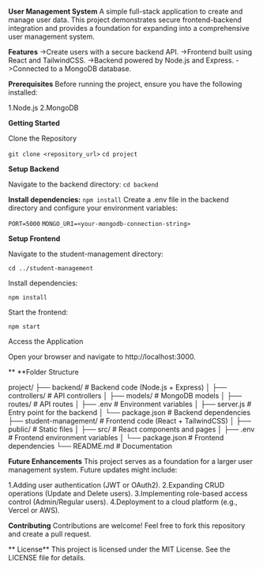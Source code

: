 **User Management System**
A simple full-stack application to create and manage user data. This project demonstrates secure frontend-backend integration and provides a foundation for expanding into a comprehensive user management system.

**Features**
->Create users with a secure backend API.
->Frontend built using React and TailwindCSS.
->Backend powered by Node.js and Express.
->Connected to a MongoDB database.

**Prerequisites**
Before running the project, ensure you have the following installed:

1.Node.js
2.MongoDB

**Getting Started**

Clone the Repository

```git clone <repository_url>```
```cd project```

**Setup Backend**

Navigate to the backend directory:
```cd backend```

**Install dependencies:**
```npm install```
Create a .env file in the backend directory and configure your environment variables:

```PORT=5000```
```MONGO_URI=<your-mongodb-connection-string>```

**Setup Frontend**

Navigate to the student-management directory:

```cd ../student-management```

Install dependencies:

```npm install```

Start the frontend:

```npm start```

Access the Application

Open your browser and navigate to http://localhost:3000.


**
**Folder Structure

project/
├── backend/                   # Backend code (Node.js + Express)
│   ├── controllers/           # API controllers
│   ├── models/                # MongoDB models
│   ├── routes/                # API routes
│   ├── .env                   # Environment variables
│   ├── server.js              # Entry point for the backend
│   └── package.json           # Backend dependencies
├── student-management/        # Frontend code (React + TailwindCSS)
│   ├── public/                # Static files
│   ├── src/                   # React components and pages
│   ├── .env                   # Frontend environment variables
│   └── package.json           # Frontend dependencies
└── README.md                  # Documentation


**Future Enhancements**
This project serves as a foundation for a larger user management system. Future updates might include:

1.Adding user authentication (JWT or OAuth2).
2.Expanding CRUD operations (Update and Delete users).
3.Implementing role-based access control (Admin/Regular users).
4.Deployment to a cloud platform (e.g., Vercel or AWS).

**Contributing**
Contributions are welcome! Feel free to fork this repository and create a pull request.

**
License**
This project is licensed under the MIT License. See the LICENSE file for details.












